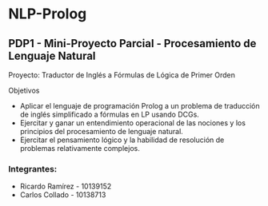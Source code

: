 # NLP-Prolog

## PDP1 - Mini-Proyecto Parcial - Procesamiento de Lenguaje Natural

Proyecto: Traductor de Inglés a Fórmulas de Lógica de Primer Orden

Objetivos

- Aplicar el lenguaje de programación Prolog a un problema de traducción de inglés simplificado a fórmulas en LP usando DCGs.
- Ejercitar y ganar un entendimiento operacional de las nociones y los principios del procesamiento de lenguaje natural.
- Ejercitar el pensamiento lógico y la habilidad de resolución de problemas relativamente complejos.

### Integrantes:

- Ricardo Ramírez - 10139152
- Carlos Collado - 10138713
